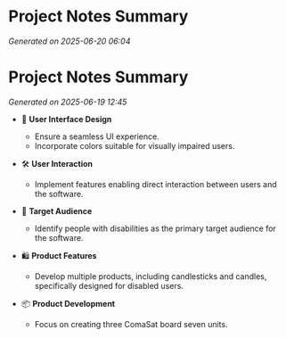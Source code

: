 # Project Notes Summary

*Generated on 2025-06-20 06:04*

# Project Notes Summary

*Generated on 2025-06-19 12:45*

- 🎨 **User Interface Design**
  - Ensure a seamless UI experience.
  - Incorporate colors suitable for visually impaired users.

- 🛠️ **User Interaction**
  - Implement features enabling direct interaction between users and the software.

- 🎯 **Target Audience**
  - Identify people with disabilities as the primary target audience for the software.

- 🛍️ **Product Features**
  - Develop multiple products, including candlesticks and candles, specifically designed for disabled users.

- 📦 **Product Development**
  - Focus on creating three ComaSat board seven units.